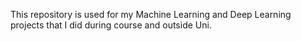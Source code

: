This repository is used for my Machine Learning and Deep Learning projects that I did during course and outside Uni.
